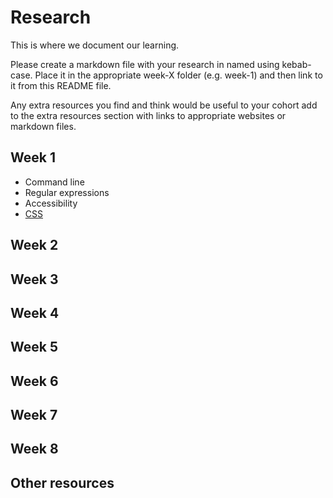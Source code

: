 # Research
This is where we document our learning.

Please create a markdown file with your research in named using kebab-case. Place it in the appropriate week-X folder (e.g. week-1) and then link to it from this README file.

Any extra resources you find and think would be useful to your cohort add to the extra resources section with links to appropriate websites or markdown files.

## Week 1

+ Command line
+ Regular expressions
+ Accessibility
+ [CSS](./week-1/css.md)

## Week 2

## Week 3

## Week 4

## Week 5

## Week 6

## Week 7

## Week 8

## Other resources
